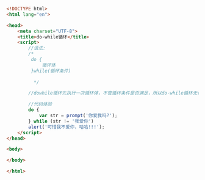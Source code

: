 
<BlogInfo id="222" title="19.dowhile循环" author="白日梦想猿" pv=0 read_times=0 pre_cost_time="0分22秒" category="js学习" tag_list="['js学习']" create_time="2020.08.04 12:25:26" update_time="2020.08.04 12:30:44" />

```html
<!DOCTYPE html>
<html lang="en">

<head>
    <meta charset="UTF-8">
    <title>do-while循环</title>
    <script>
        //语法:
        /* 
         do {
             循环体
         }while(循环条件)
         
          */

        //dowhile循环先执行一次循环体，不管循环条件是否满足，所以do-while循环无论如何都至少执行一次

        //代码体验
        do {
            var str = prompt('你爱我吗?');
        } while (str != '我爱你')
        alert('可惜我不爱你，哈哈!!!');
    </script>
</head>

<body>

</body>

</html>
```
